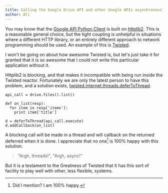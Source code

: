 ```yaml
---
title: Calling the Google Drive API and other Google APIs asynchronously with Twisted
author: Ali
---
```


You may know that the [Google API Python
Client](https://code.google.com/p/google-api-python-client/) is built on
[httplib2](https://code.google.com/p/httplib2/). This is a reasonable general
choice, but the tight coupling is unhelpful in situations where a different HTTP
library, or an entirely different approach to network programming should be
used. An example of this is [Twisted](http://twistedmatrix.com/trac/).

I won't be going on about how awesome Twisted is, but let's just take it for
granted that it is so awesome that I could not write this particular application
without it.

Httplib2 is blocking, and that makes it incompatible with being run inside the
Twisted reactor. Fortunately we are only the latest person to have this problem,
and a solution exists,
[twisted.internet.threads.deferToThread](http://twistedmatrix.com/documents/current/api/twisted.internet.threads.deferToThread.html).

~~~ {.python}
api_call = drive.files().list()

def on_list(resp):
  for item in resp['items']:
    print item['title']

d = deferToThread(api_call.execute)
d.addCallback(on_list)
~~~

A blocking call will be made in a thread and will callback on the returned
deferred when it is done. I appreciate that no one[^1] is 100% happy with this
solution.

> "Argh, threads!", "Argh, async!"

But it is a testament to the Greatness of Twisted that it has this sort of
facility to play well with other, less flexible, systems.

[^1]: Did I mention? I am 100% happy. 
